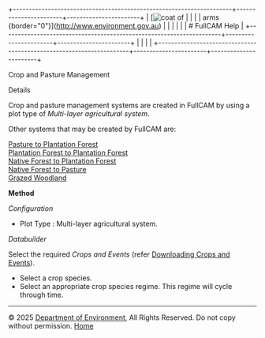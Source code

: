 +---------------------------------------------------------------------+-----------------------+-----------------------+
| [![coat of                                                          |                       | [](index.htm)         |
| arms](imgs/coa_env.png){border="0"}](http://www.environment.gov.au) |                       |                       |
|                                                                     |                       | # FullCAM Help        |
+---------------------------------------------------------------------+-----------------------+-----------------------+
|                                                                     |                       |                       |
+---------------------------------------------------------------------+-----------------------+-----------------------+

Crop and Pasture Management

Details

Crop and pasture management systems are created in FullCAM by using a
plot type of *Multi-layer agricultural system*.

Other systems that may be created by FullCAM are:

[Pasture to Plantation
Forest](228_Pasture%20to%20Plantation%20Forest.htm)\
[Plantation Forest to Plantation
Forest](229_Plantation%20Forest%20to%20Plantation%20Forest.htm)\
[Native Forest to Plantation
Forest](230_Native%20Forest%20to%20Plantation%20Forest.htm)\
[Native Forest to Pasture](231_Native%20Forest%20to%20Pasture.htm)\
[Grazed Woodland](232_Grazed%20Woodland.htm)

**Method**

*Configuration*

- Plot Type : Multi-layer agricultural system.

*Databuilder*

Select the required *Crops and Events* (refer [Downloading Crops and
Events](2_Downloading%20Crops%20and%20Events.htm)).

- Select a crop species.
- Select an appropriate crop species regime. This regime will cycle
  through time.

------------------------------------------------------------------------

© 2025 [Department of
Environment](http://www.environment.gov.au "Department of Environment"),
All Rights Reserved. Do not copy without permission.
[Home](index.htm "help index")
